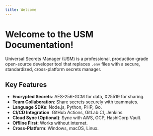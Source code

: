 ```yaml
---
title: Welcome
---
```


# Welcome to the USM Documentation!

Universal Secrets Manager (USM) is a professional, production-grade open-source developer tool that replaces `.env` files with a secure, standardized, cross-platform secrets manager.

## Key Features

- **Encrypted Secrets**: AES-256-GCM for data, X25519 for sharing.
- **Team Collaboration**: Share secrets securely with teammates.
- **Language SDKs**: Node.js, Python, PHP, Go.
- **CI/CD Integration**: GitHub Actions, GitLab CI, Jenkins.
- **Cloud Sync (Optional)**: Sync with AWS, GCP, HashiCorp Vault.
- **Offline First**: Works without internet.
- **Cross-Platform**: Windows, macOS, Linux.